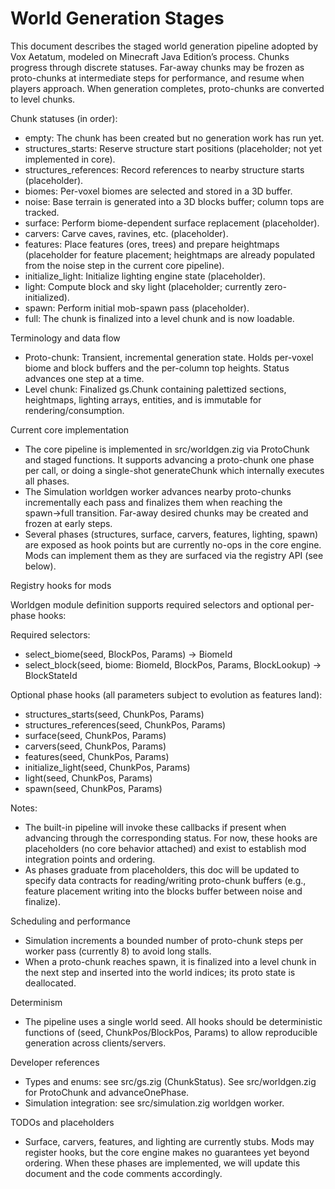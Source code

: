 # World Generation Stages

This document describes the staged world generation pipeline adopted by Vox Aetatum, modeled on Minecraft Java Edition’s process. Chunks progress through discrete statuses. Far-away chunks may be frozen as proto-chunks at intermediate steps for performance, and resume when players approach. When generation completes, proto-chunks are converted to level chunks.

Chunk statuses (in order):

- empty: The chunk has been created but no generation work has run yet.
- structures_starts: Reserve structure start positions (placeholder; not yet implemented in core).
- structures_references: Record references to nearby structure starts (placeholder).
- biomes: Per-voxel biomes are selected and stored in a 3D buffer.
- noise: Base terrain is generated into a 3D blocks buffer; column tops are tracked.
- surface: Perform biome-dependent surface replacement (placeholder).
- carvers: Carve caves, ravines, etc. (placeholder).
- features: Place features (ores, trees) and prepare heightmaps (placeholder for feature placement; heightmaps are already populated from the noise step in the current core pipeline).
- initialize_light: Initialize lighting engine state (placeholder).
- light: Compute block and sky light (placeholder; currently zero-initialized).
- spawn: Perform initial mob-spawn pass (placeholder).
- full: The chunk is finalized into a level chunk and is now loadable.

Terminology and data flow

- Proto-chunk: Transient, incremental generation state. Holds per-voxel biome and block buffers and the per-column top heights. Status advances one step at a time.
- Level chunk: Finalized gs.Chunk containing palettized sections, heightmaps, lighting arrays, entities, and is immutable for rendering/consumption.

Current core implementation

- The core pipeline is implemented in src/worldgen.zig via ProtoChunk and staged functions. It supports advancing a proto-chunk one phase per call, or doing a single-shot generateChunk which internally executes all phases.
- The Simulation worldgen worker advances nearby proto-chunks incrementally each pass and finalizes them when reaching the spawn→full transition. Far-away desired chunks may be created and frozen at early steps.
- Several phases (structures, surface, carvers, features, lighting, spawn) are exposed as hook points but are currently no-ops in the core engine. Mods can implement them as they are surfaced via the registry API (see below).

Registry hooks for mods

Worldgen module definition supports required selectors and optional per-phase hooks:

Required selectors:

- select_biome(seed, BlockPos, Params) -> BiomeId
- select_block(seed, biome: BiomeId, BlockPos, Params, BlockLookup) -> BlockStateId

Optional phase hooks (all parameters subject to evolution as features land):

- structures_starts(seed, ChunkPos, Params)
- structures_references(seed, ChunkPos, Params)
- surface(seed, ChunkPos, Params)
- carvers(seed, ChunkPos, Params)
- features(seed, ChunkPos, Params)
- initialize_light(seed, ChunkPos, Params)
- light(seed, ChunkPos, Params)
- spawn(seed, ChunkPos, Params)

Notes:

- The built-in pipeline will invoke these callbacks if present when advancing through the corresponding status. For now, these hooks are placeholders (no core behavior attached) and exist to establish mod integration points and ordering.
- As phases graduate from placeholders, this doc will be updated to specify data contracts for reading/writing proto-chunk buffers (e.g., feature placement writing into the blocks buffer between noise and finalize).

Scheduling and performance

- Simulation increments a bounded number of proto-chunk steps per worker pass (currently 8) to avoid long stalls.
- When a proto-chunk reaches spawn, it is finalized into a level chunk in the next step and inserted into the world indices; its proto state is deallocated.

Determinism

- The pipeline uses a single world seed. All hooks should be deterministic functions of (seed, ChunkPos/BlockPos, Params) to allow reproducible generation across clients/servers.

Developer references

- Types and enums: see src/gs.zig (ChunkStatus). See src/worldgen.zig for ProtoChunk and advanceOnePhase.
- Simulation integration: see src/simulation.zig worldgen worker.

TODOs and placeholders

- Surface, carvers, features, and lighting are currently stubs. Mods may register hooks, but the core engine makes no guarantees yet beyond ordering. When these phases are implemented, we will update this document and the code comments accordingly.
